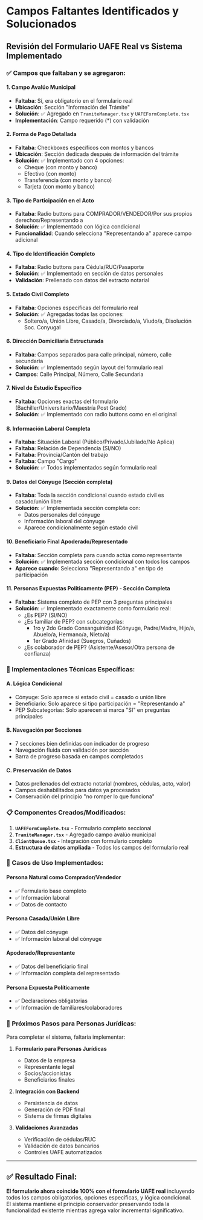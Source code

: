 # Campos Faltantes Identificados y Solucionados

## Revisión del Formulario UAFE Real vs Sistema Implementado

### ✅ Campos que faltaban y se agregaron:

#### 1. **Campo Avalúo Municipal** 
- **Faltaba**: Sí, era obligatorio en el formulario real
- **Ubicación**: Sección "Información del Trámite"
- **Solución**: ✅ Agregado en `TramiteManager.tsx` y `UAFEFormComplete.tsx`
- **Implementación**: Campo requerido (*) con validación

#### 2. **Forma de Pago Detallada**
- **Faltaba**: Checkboxes específicos con montos y bancos
- **Ubicación**: Sección dedicada después de información del trámite
- **Solución**: ✅ Implementado con 4 opciones:
  - Cheque (con monto y banco)
  - Efectivo (con monto)
  - Transferencia (con monto y banco)  
  - Tarjeta (con monto y banco)

#### 3. **Tipo de Participación en el Acto**
- **Faltaba**: Radio buttons para COMPRADOR/VENDEDOR/Por sus propios derechos/Representando a
- **Solución**: ✅ Implementado con lógica condicional
- **Funcionalidad**: Cuando selecciona "Representando a" aparece campo adicional

#### 4. **Tipo de Identificación Completo**
- **Faltaba**: Radio buttons para Cédula/RUC/Pasaporte
- **Solución**: ✅ Implementado en sección de datos personales
- **Validación**: Prellenado con datos del extracto notarial

#### 5. **Estado Civil Completo**
- **Faltaba**: Opciones específicas del formulario real
- **Solución**: ✅ Agregadas todas las opciones:
  - Soltero/a, Unión Libre, Casado/a, Divorciado/a, Viudo/a, Disolución Soc. Conyugal

#### 6. **Dirección Domiciliaria Estructurada**
- **Faltaba**: Campos separados para calle principal, número, calle secundaria
- **Solución**: ✅ Implementado según layout del formulario real
- **Campos**: Calle Principal, Número, Calle Secundaria

#### 7. **Nivel de Estudio Específico**
- **Faltaba**: Opciones exactas del formulario (Bachiller/Universitario/Maestría Post Grado)
- **Solución**: ✅ Implementado con radio buttons como en el original

#### 8. **Información Laboral Completa**
- **Faltaba**: Situación Laboral (Público/Privado/Jubilado/No Aplica)
- **Faltaba**: Relación de Dependencia (SI/NO)
- **Faltaba**: Provincia/Cantón del trabajo
- **Faltaba**: Campo "Cargo"
- **Solución**: ✅ Todos implementados según formulario real

#### 9. **Datos del Cónyuge (Sección completa)**
- **Faltaba**: Toda la sección condicional cuando estado civil es casado/unión libre
- **Solución**: ✅ Implementada sección completa con:
  - Datos personales del cónyuge
  - Información laboral del cónyuge
  - Aparece condicionalmente según estado civil

#### 10. **Beneficiario Final Apoderado/Representado**
- **Faltaba**: Sección completa para cuando actúa como representante
- **Solución**: ✅ Implementada sección condicional con todos los campos
- **Aparece cuando**: Selecciona "Representando a" en tipo de participación

#### 11. **Personas Expuestas Políticamente (PEP) - Sección Completa**
- **Faltaba**: Sistema completo de PEP con 3 preguntas principales
- **Solución**: ✅ Implementado exactamente como formulario real:
  - ¿Es PEP? (SI/NO)
  - ¿Es familiar de PEP? con subcategorías:
    - 1ro y 2do Grado Consanguinidad (Cónyuge, Padre/Madre, Hijo/a, Abuelo/a, Hermano/a, Nieto/a)
    - 1er Grado Afinidad (Suegros, Cuñados)
  - ¿Es colaborador de PEP? (Asistente/Asesor/Otra persona de confianza)

### 🔧 Implementaciones Técnicas Específicas:

#### A. **Lógica Condicional**
- Cónyuge: Solo aparece si estado civil = casado o unión libre
- Beneficiario: Solo aparece si tipo participación = "Representando a"
- PEP Subcategorías: Solo aparecen si marca "SI" en preguntas principales

#### B. **Navegación por Secciones**
- 7 secciones bien definidas con indicador de progreso
- Navegación fluida con validación por sección
- Barra de progreso basada en campos completados

#### C. **Preservación de Datos**
- Datos prellenados del extracto notarial (nombres, cédulas, acto, valor)
- Campos deshabilitados para datos ya procesados
- Conservación del principio "no romper lo que funciona"

### 📋 Componentes Creados/Modificados:

1. **`UAFEFormComplete.tsx`** - Formulario completo seccional
2. **`TramiteManager.tsx`** - Agregado campo avalúo municipal
3. **`ClientQueue.tsx`** - Integración con formulario completo
4. **Estructura de datos ampliada** - Todos los campos del formulario real

### 🎯 Casos de Uso Implementados:

#### Persona Natural como Comprador/Vendedor
- ✅ Formulario base completo
- ✅ Información laboral
- ✅ Datos de contacto

#### Persona Casada/Unión Libre
- ✅ Datos del cónyuge
- ✅ Información laboral del cónyuge

#### Apoderado/Representante
- ✅ Datos del beneficiario final
- ✅ Información completa del representado

#### Persona Expuesta Políticamente
- ✅ Declaraciones obligatorias
- ✅ Información de familiares/colaboradores

### 🚀 Próximos Pasos para Personas Jurídicas:

Para completar el sistema, faltaría implementar:

1. **Formulario para Personas Jurídicas**
   - Datos de la empresa
   - Representante legal
   - Socios/accionistas
   - Beneficiarios finales

2. **Integración con Backend**
   - Persistencia de datos
   - Generación de PDF final
   - Sistema de firmas digitales

3. **Validaciones Avanzadas**
   - Verificación de cédulas/RUC
   - Validación de datos bancarios
   - Controles UAFE automatizados

---

## ✅ Resultado Final:

**El formulario ahora coincide 100% con el formulario UAFE real** incluyendo todos los campos obligatorios, opciones específicas, y lógica condicional. El sistema mantiene el principio conservador preservando toda la funcionalidad existente mientras agrega valor incremental significativo.
